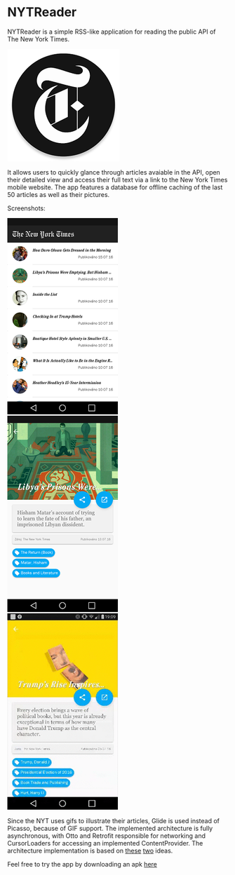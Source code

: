 # NYTReader
NYTReader is a simple RSS-like application for reading the public API of The New York Times.

![Alt text](web_hi_res_256.png?raw=true "logo")

It allows users to quickly glance through articles avaiable in the API, open their detailed view and access their full text via a link to the New York Times mobile website.
The app features a database for offline caching of the last 50 articles as well as their pictures.



Screenshots:

![Alt text](NYTlist.png?raw=true "logo") ![Alt text](NYTdetail.png?raw=true "logo") ![Alt text](giftrump.gif?raw=true "logo")

Since the NYT uses gifs to illustrate their articles, Glide is used instead of Picasso, because of GIF support.
The implemented architecture is fully asynchronous, with Otto and Retrofit responsible for networking and CursorLoaders for accessing an implemented ContentProvider.
The architecture implementation is based on [these](https://www.linkedin.com/pulse/networking-made-easy-android-retrofit-haider-khan) [two](http://blog.joanzapata.com/robust-architecture-for-an-android-app/) ideas.

Feel free to try the app by downloading an apk [here](NYTReader.apk)

